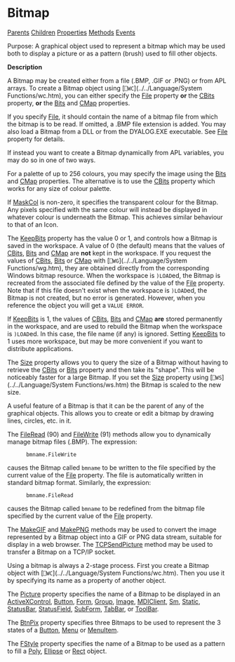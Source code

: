 




<h1 class="heading"><span class="name">Bitmap</span></h1>

[Parents](../ParentLists/Bitmap.htm) [Children](../ChildLists/Bitmap.htm) [Properties](../PropLists/Bitmap.htm) [Methods](../MethodLists/Bitmap.htm) [Events](../EventLists/Bitmap.htm)


Purpose: A graphical object used to represent a bitmap which may be used both to display a picture or as a pattern (brush) used to fill other objects.


**Description**


A Bitmap may be created either from a file (.BMP, .GIF or .PNG) or from APL arrays. To create a Bitmap object using [`⎕WC`](../../Language/System Functions/wc.htm), you can either specify the [File](./file.md) property **or** the [CBits](./cbits.md) property, **or** the [Bits](./bits.md) and [CMap](./cmap.md) properties.



If you specify [File](./file.md), it should contain the name of a bitmap file from which the bitmap is to be read. If omitted, a .BMP file extension is added. You may also load a Bitmap from a DLL or from the DYALOG.EXE executable. See [File](./file.md) property for details.


If instead you want to create a Bitmap dynamically from APL variables, you may do so in one of two ways.


For a palette of up to 256 colours, you may specify the image using the [Bits](./bits.md) and [CMap](./cmap.md) properties. The alternative is to use the [CBits](./cbits.md) property which works for any size of colour palette.


If [MaskCol](./maskcol.md) is non-zero, it specifies the transparent colour for the Bitmap. Any pixels specified with the same colour will instead be displayed in whatever colour is underneath the Bitmap. This achieves similar behaviour to that of an Icon.


The [KeepBits](./keepbits.md) property has the value 0 or 1, and controls how a Bitmap is saved in the workspace. A value of 0 (the default) means that the values of [CBits](./cbits.md), [Bits](./bits.md) and [CMap](./cmap.md) are **not** kept in the workspace. If you request the values of [CBits](./cbits.md), [Bits](./bits.md) or [CMap](./cmap.md) with [`⎕WG`](../../Language/System Functions/wg.htm), they are obtained directly from the corresponding Windows bitmap resource. When the workspace is `)LOAD`ed, the Bitmap is recreated from the associated file defined by the value of the [File](./file.md) property. Note that if this file doesn't exist when the workspace is `)LOAD`ed, the Bitmap is not created, but no error is generated. However, when you reference the object you will get a `VALUE ERROR`.


If [KeepBits](./keepbits.md) is 1, the values of [CBits](./cbits.md), [Bits](./bits.md) and [CMap](./cmap.md) **are** stored permanently in the workspace, and are used to rebuild the Bitmap when the workspace is `)LOAD`ed. In this case, the file name (if any) is ignored. Setting [KeepBits](./keepbits.md) to 1 uses more workspace, but may be more convenient if you want to distribute applications.


The [Size](./size.md) property allows you to query the size of a Bitmap without having to retrieve the [CBits](./cbits.md) or [Bits](./bits.md) property and then take its "shape". This will be noticeably faster for a large Bitmap. If you set the [Size](./size.md) property using [`⎕WS`](../../Language/System Functions/ws.htm) the Bitmap is scaled to the new size.


A useful feature of a Bitmap is that it can be the parent of any of the graphical objects. This allows you to create or edit a bitmap by drawing lines, circles, etc. in it.


The [FileRead](./fileread.md) (90) and [FileWrite](./filewrite.md) (91) methods allow you to dynamically manage bitmap files (.BMP). The expression:
```apl
      bmname.FileWrite
```


causes the Bitmap called `bmname` to be written to the file specified by the current value of the [File](./file.md) property. The file is automatically written in standard bitmap format. Similarly, the expression:
```apl
      bmname.FileRead
```


causes the Bitmap called `bmname` to be redefined from the bitmap file specified by the current value of the [File](./file.md) property.


The [MakeGIF](./makegif.md) and [MakePNG](./makepng.md) methods may be used to convert the image represented by a Bitmap object into a GIF or PNG data stream, suitable for display in a web browser. The [TCPSendPicture](./tcpsendpicture.md) method may be used to transfer a Bitmap on a TCP/IP socket.


Using a bitmap is always a 2-stage process. First you create a Bitmap object with [`⎕WC`](../../Language/System Functions/wc.htm). Then you use it by specifying its name as a property of another object.


The [Picture](./picture.md) property specifies the name of a Bitmap to be displayed in an [ActiveXControl](activexcontrol.md), [Button](button.md), [Form](form.md), [Group](group.md), [Image](image.md), [MDIClient](mdiclient.md), [Sm](sm.md), [Static](static.md), [StatusBar](statusbar.md), [StatusField](statusfield.md), [SubForm](subform.md), [TabBar](tabbar.md), or [ToolBar](toolbar.md).


The [BtnPix](./btnpix.md) property specifies three Bitmaps to be used to represent the 3 states of a [Button](button.md), [Menu](menu.md) or [MenuItem](menuitem.md).


The [FStyle](./fstyle.md) property specifies the name of a Bitmap to be used as a pattern to fill a [Poly](poly.md), [Ellipse](ellipse.md) or [Rect](rect.md) object.


